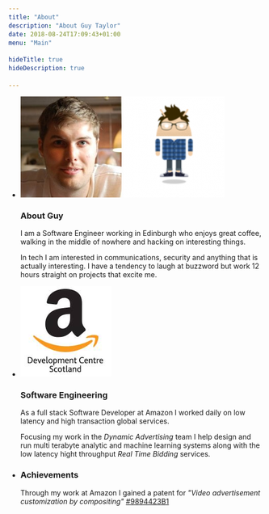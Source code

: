 ```yaml
---
title: "About"
description: "About Guy Taylor"
date: 2018-08-24T17:09:43+01:00
menu: "Main"

hideTitle: true
hideDescription: true

---
```


<ul class="list-unstyled mt-3">
    <li class="media">
        <div id="head-shot-container" class="media-token-img">
            <img class="rounded-circle" src="head-shot.jpg" alt="Head shot of Guy" id="head-shot">
            <img class="rounded-circle" src="head-shot-hover.png" alt="Cartoon image of Guy" id="head-shot-hover">
        </div>
        <div class="media-body">
            <h3>About Guy</h3>
            <p class="lead">I am a Software Engineer working in Edinburgh who enjoys great coffee, walking in the middle of nowhere and hacking on interesting things.</p>
            <p>In tech I am interested in communications, security and anything that is actually interesting. I have a tendency to laugh at buzzword but work 12 hours straight on projects that excite me.</p>
        </div>
    </li>
    <li class="media">
        <img class="rounded-circle media-token-img" src="1016695_692193627473392_1354454202_n.jpg" alt="Amazon logo">
        <div class="media-body">
            <h3>Software Engineering</h3>
            <p class="lead">As a full stack Software Developer at Amazon I worked daily on low latency and high transaction global services.</p>
            <p>Focusing my work in the <i>Dynamic Advertising</i> team I help design and run multi terabyte analytic and machine learning systems along with the low latency hight throughput <i>Real Time Bidding</i> services.</p>
        </div>
    </li>
    <li class="media">
        <div class="rounded-circle media-token-img">
            <span class="fas fa-trophy fa-fw"></span>
        </div>
        <div class="media-body">
            <h3>Achievements</h3>
            <p>Through my work at Amazon I gained a patent for <i>"Video advertisement customization by compositing"</i> <a href="https://patents.google.com/patent/US9894423B1/en" class="text-muted">#9894423B1</a></p>
        </div>
    </li>
</ul>
